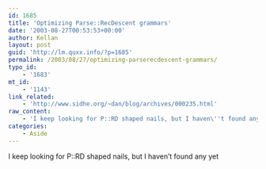 ```yaml
---
id: 1685
title: 'Optimizing Parse::RecDescent grammars'
date: '2003-08-27T00:53:53+00:00'
author: Kellan
layout: post
guid: 'http://lm.quxx.info/?p=1685'
permalink: /2003/08/27/optimizing-parserecdescent-grammars/
typo_id:
    - '1683'
mt_id:
    - '1143'
link_related:
    - 'http://www.sidhe.org/~dan/blog/archives/000235.html'
raw_content:
    - 'I keep looking for P::RD shaped nails, but I haven\''t found any yet'
categories:
    - Aside
---
```


I keep looking for P::RD shaped nails, but I haven’t found any yet